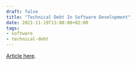 ```yaml
---
draft: false
title: "Technical Debt In Software Development"
date: 2021-11-19T13:00:00+02:00
tags:
- software
- technical-debt
---
```


[Article here](https://selleo.com/blog/technical-debt-in-software-development?utm_source=qbart.dev&utm_campaign=qbart.dev).
